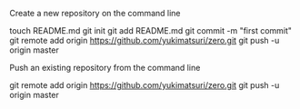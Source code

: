 Create a new repository on the command line

touch README.md
git init
git add README.md
git commit -m "first commit"
git remote add origin https://github.com/yukimatsuri/zero.git
git push -u origin master

Push an existing repository from the command line

git remote add origin https://github.com/yukimatsuri/zero.git
git push -u origin master

